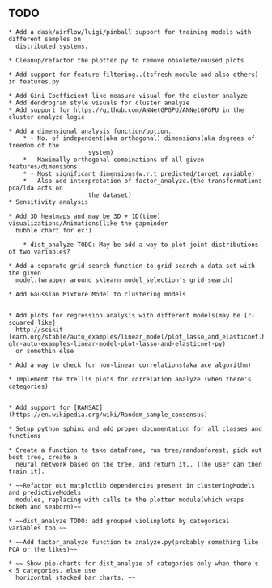 ## TODO

	* Add a dask/airflow/luigi/pinball support for training models with different samples on
	  distributed systems.

	* Cleanup/refactor the plotter.py to remove obsolete/unused plots

	* Add support for feature filtering..(tsfresh module and also others) in features.py

	* Add Gini Coefficient-like measure visual for the cluster analyze
	* Add dendrogram style visuals for cluster analyze
	* Add support for https://github.com/ANNetGPGPU/ANNetGPGPU in the cluster analyze logic

	* Add a dimensional analysis function/option.
		* - No. of independent(aka orthogonal) dimensions(aka degrees of freedom of the
		                  system)
		* - Maximally orthogonal combinations of all given features/dimensions.
		* - Most significant dimensions(w.r.t predicted/target variable)
		* - Also add interpretation of factor_analyze.(the transformations pca/lda acts on
		                  the dataset)
	* Sensitivity analysis

	* Add 3D heatmaps and may be 3D + 1D(time) visualizations/Animations(like the gapminder
	  bubble chart for ex:)

    	* dist_analyze TODO: May be add a way to plot joint distributions of two variables?

	* Add a separate grid search function to grid search a data set with the given
	  model.(wrapper around sklearn model_selection's grid search)

	* Add Gaussian Mixture Model to clustering models


	* Add plots for regression analysis with different models(may be [r-squared like]
	  http://scikit-learn.org/stable/auto_examples/linear_model/plot_lasso_and_elasticnet.html#sphx-glr-auto-examples-linear-model-plot-lasso-and-elasticnet-py)
	  or somethin else

	* Add a way to check for non-linear correlations(aka ace algorithm)

	* Implement the trellis plots for correlation analyze (when there's categories)


	* Add support for [RANSAC](https://en.wikipedia.org/wiki/Random_sample_consensus)

	* Setup python sphinx and add proper documentation for all classes and functions

	* Create a function to take dataframe, run tree/randomforest, pick out best tree, create a
	  neural network based on the tree, and return it.. (The user can then train it).

	* ~~Refactor out matplotlib dependencies present in clusteringModels and predictiveModels
	  modules, replacing with calls to the plotter module(which wraps bokeh and seaborn)~~

	* ~~dist_analyze TODO: add grouped violinplots by categorical variables too.~~

	* ~~Add factor_analyze function to analyze.py(probably something like PCA or the likes)~~

	* ~~ Show pie-charts for dist_analyze of categories only when there's < 5 categories. else use
	  horizontal stacked bar charts. ~~
